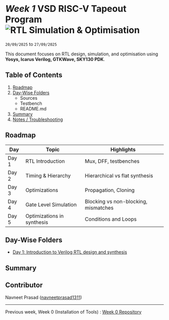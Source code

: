 # *Week 1* VSD RISC-V Tapeout Program ![RTL Simulation & Optimisation](https://img.shields.io/badge/RTL_Simulation_%26_Optimisation-done-darkgreen)

`20/09/2025` to `27/09/2025`

This document focuses on RTL design, simulation, and optimisation using __Yosys, Icarus Verilog, GTKWave, SKY130 PDK__.


## Table of Contents

1. [Roadmap](#roadmap)
2. [Day-Wise Folders](#day-wise-folders)
    - Sources
    - Testbench
    - README.md
3. [Summary](#summary)
4. [Notes / Troubleshooting](#notes--troubleshooting)




## Roadmap

| Day   | Topic                 | Highlights                                |
| ----- | --------------------- | ----------------------------------------- |
| Day 1 | RTL Introduction      | Mux, DFF, testbenches                     |
| Day 2 | Timing & Hierarchy    | Hierarchical vs flat synthesis            |
| Day 3 | Optimizations         | Propagation, Cloning                      |
| Day 4 | Gate Level Simulation | Blocking vs non-blocking, mismatches      |
| Day 5 | Optimizations in synthesis | Conditions and Loops                 |


## Day-Wise Folders
 - [Day 1: Introduction to Verilog RTL design and synthesis](https://github.com/navneetprasad1311/vsd-soc-pgrm-w1/blob/a530bea16dc339f54fd4dfa2f90a75eb0251589b/Day1/Day1readme.md)


## Summary



## Contributor
  Navneet Prasad ([navneetprasad1311](https://linkedin.com/in/navneetprasad1311)) 

---

Previous week, Week 0 (Installation of Tools) : [Week 0 Repository](https://github.com/navneetprasad1311/vsd-soc-pgrm-w0)
